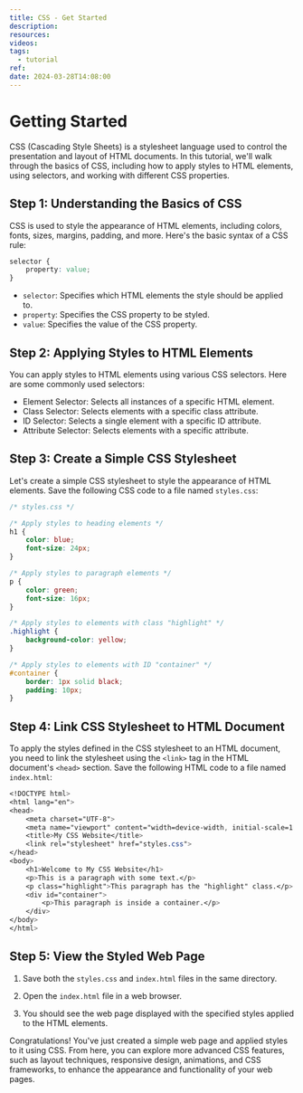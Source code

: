 ```yaml
---
title: CSS - Get Started
description: 
resources: 
videos: 
tags:
  - tutorial
ref: 
date: 2024-03-28T14:08:00
---
```

# Getting Started

CSS (Cascading Style Sheets) is a stylesheet language used to control the presentation and layout of HTML documents. In this tutorial, we'll walk through the basics of CSS, including how to apply styles to HTML elements, using selectors, and working with different CSS properties.

## Step 1: Understanding the Basics of CSS

CSS is used to style the appearance of HTML elements, including colors, fonts, sizes, margins, padding, and more. Here's the basic syntax of a CSS rule:

```css
selector {
    property: value;
}
```

- `selector`: Specifies which HTML elements the style should be applied to.
- `property`: Specifies the CSS property to be styled.
- `value`: Specifies the value of the CSS property.

## Step 2: Applying Styles to HTML Elements

You can apply styles to HTML elements using various CSS selectors. Here are some commonly used selectors:

- Element Selector: Selects all instances of a specific HTML element.
- Class Selector: Selects elements with a specific class attribute.
- ID Selector: Selects a single element with a specific ID attribute.
- Attribute Selector: Selects elements with a specific attribute.

## Step 3: Create a Simple CSS Stylesheet

Let's create a simple CSS stylesheet to style the appearance of HTML elements. Save the following CSS code to a file named `styles.css`:

```css
/* styles.css */

/* Apply styles to heading elements */
h1 {
    color: blue;
    font-size: 24px;
}

/* Apply styles to paragraph elements */
p {
    color: green;
    font-size: 16px;
}

/* Apply styles to elements with class "highlight" */
.highlight {
    background-color: yellow;
}

/* Apply styles to elements with ID "container" */
#container {
    border: 1px solid black;
    padding: 10px;
}
```

## Step 4: Link CSS Stylesheet to HTML Document

To apply the styles defined in the CSS stylesheet to an HTML document, you need to link the stylesheet using the `<link>` tag in the HTML document's `<head>` section. Save the following HTML code to a file named `index.html`:

```css
<!DOCTYPE html>
<html lang="en">
<head>
    <meta charset="UTF-8">
    <meta name="viewport" content="width=device-width, initial-scale=1.0">
    <title>My CSS Website</title>
    <link rel="stylesheet" href="styles.css">
</head>
<body>
    <h1>Welcome to My CSS Website</h1>
    <p>This is a paragraph with some text.</p>
    <p class="highlight">This paragraph has the "highlight" class.</p>
    <div id="container">
        <p>This paragraph is inside a container.</p>
    </div>
</body>
</html>
```

## Step 5: View the Styled Web Page

1. Save both the `styles.css` and `index.html` files in the same directory.
    
2. Open the `index.html` file in a web browser.
    
3. You should see the web page displayed with the specified styles applied to the HTML elements.
    

Congratulations! You've just created a simple web page and applied styles to it using CSS. From here, you can explore more advanced CSS features, such as layout techniques, responsive design, animations, and CSS frameworks, to enhance the appearance and functionality of your web pages.
